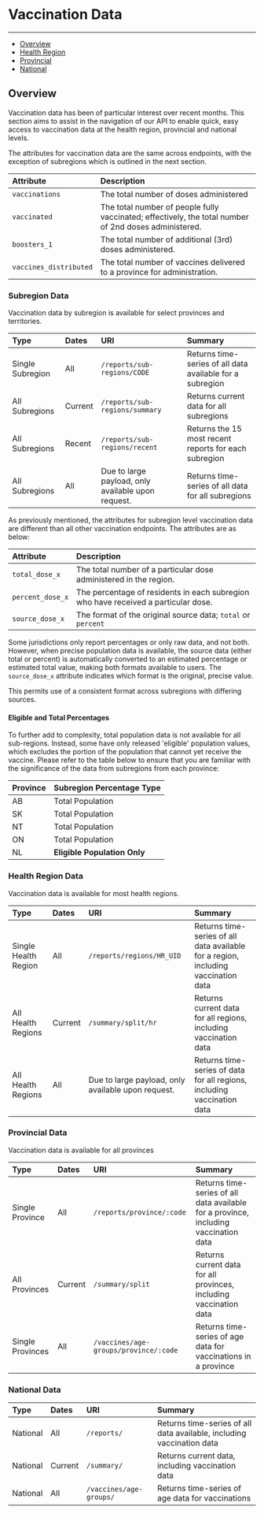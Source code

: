 # Vaccination Data

---

- [Overview](#basic)
- [Health Region](#hr)
- [Provincial](#provincial)
- [National](#national)

<a name="basic"></a>

## Overview

Vaccination data has been of particular interest over recent months. This section aims to assist in the navigation of our API to enable quick, easy access to vaccination data at the health region, provincial and national levels.

The attributes for vaccination data are the same across endpoints, with the exception of subregions which is outlined in the next section.

| Attribute | Description|
| :- | :- |
|`vaccinations`| The total number of doses administered| 
|`vaccinated`| The total number of people fully vaccinated; effectively, the total number of 2nd doses administered.| 
|`boosters_1`| The total number of additional (3rd) doses administered.| 
|`vaccines_distributed`| The total number of vaccines delivered to a province for administration.| 



<a name="hr"></a>
### Subregion Data

Vaccination data by subregion is available for select provinces and territories.

| Type | Dates | URI | Summary |
| :- | :- |:- |:- |
| Single Subregion | All| `/reports/sub-regions/CODE` |Returns time-series of all data available for a subregion |
| All Subregions | Current | `/reports/sub-regions/summary` |Returns current data for all subregions|
| All Subregions | Recent | `/reports/sub-regions/recent` |Returns the 15 most recent reports for each subregion|
| All Subregions | All |Due to large payload, only available upon request. |Returns time-series of all data for all subregions|

As previously mentioned, the attributes for subregion level vaccination data are different than all other vaccination endpoints. The attributes are as below:

| Attribute | Description|
| :- | :- |
|`total_dose_x`| The total number of a particular dose administered in the region.| 
|`percent_dose_x`| The percentage of residents in each subregion who have received a particular dose.| 
|`source_dose_x`| The format of the original source data; `total` or `percent`| 

Some jurisdictions only report percentages or only raw data, and not both. However, when precise population data is available, the source data (either total or percent) is automatically converted to an estimated percentage or estimated total value, making both formats available to users. The `source_dose_x` attribute indicates which format is the original, precise value. 

This permits use of a consistent format across subregions with differing sources.

#### Eligible and Total Percentages

To further add to complexity, total population data is not available for all sub-regions. Instead, some have only released 'eligible' population values, which excludes the portion of the population that cannot yet receive the vaccine. Please refer to the table below to ensure that you are familiar with the significance of the data from subregions from each province: 

| Province | Subregion Percentage Type|
| :- | :- |
|AB| Total Population| 
|SK| Total Population| 
|NT| Total Population| 
|ON| Total Population| 
|NL| **Eligible Population Only**| 



<a name="hr"></a>
### Health Region Data
Vaccination data is available for most health regions.

| Type | Dates | URI | Summary |
| :- | :- |:- |:- |
| Single Health Region | All| `/reports/regions/HR_UID` |Returns time-series of all data available for a region, including vaccination data |
| All Health Regions | Current | `/summary/split/hr` |Returns current data for all regions, including vaccination data |
| All Health Regions | All |Due to large payload, only available upon request. |Returns time-series of data for all regions, including vaccination data |

<a name="provincial"></a>
### Provincial Data
Vaccination data is available for all provinces

| Type | Dates | URI | Summary |
| :- | :- |:- |:- |
| Single Province | All| `/reports/province/:code` |Returns time-series of all data available for a province, including vaccination data |
| All Provinces | Current | `/summary/split` |Returns current data for all provinces, including vaccination data |
| Single Provinces | All |`/vaccines/age-groups/province/:code` |Returns time-series of age data for vaccinations in a province |

<a name="national"></a>
### National Data

| Type | Dates | URI | Summary |
| :- | :- |:- |:- |
| National | All| `/reports/` |Returns time-series of all data available, including vaccination data |
| National | Current | `/summary/` |Returns current data, including vaccination data |
| National | All |`/vaccines/age-groups/` |Returns time-series of age data for vaccinations |




